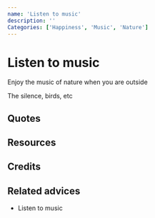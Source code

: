 ```yaml
---
name: 'Listen to music'
description: ''
Categories: ['Happiness', 'Music', 'Nature']
---
```

# Listen to music

Enjoy the music of nature when you are outside

The silence, birds, etc


## Quotes

## Resources

## Credits

## Related advices

- Listen to music
